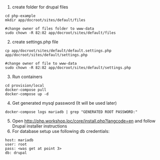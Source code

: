 1) create folder for drupal files<br>
```
cd php-example
mkdir app/docroot/sites/default/files

#change owner of files folder to www-data
sudo chown -R 82:82 app/docroot/sites/default/files
```
2) create settings.php file
```
cp app/docroot/sites/default/default.settings.php app/docroot/sites/default/settings.php

#change owner of file to www-data
sudo chown -R 82:82 app/docroot/sites/default/settings.php
```

3) Run containers<br>
```
cd provision/local
docker-compose pull
docker-compose up -d
```
4) Get generated mysql password (It will be used later)<br>
```
docker-compose logs mariadb | grep "GENERATED ROOT PASSWORD:"
```

5) Open http://php.workshop.loc/core/install.php?langcode=en and follow Drupal installer instructions<br>
6) For database setup use following db credentials:<br>
```
host: mariadb
user: root
pass: <was get at point 3>
db: drupal
```


